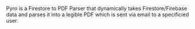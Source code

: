 Pyro is a Firestore to PDF Parser that dynamically takes Firestore/Firebase data and parses it into a legible PDF which is sent via email to a specificied user.
